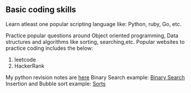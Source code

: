 ## Basic coding skills 

Learn atleast one popular scripting language like: Python, ruby, Go, etc. 

Practice popular questions around Object oriented programming, Data structures and algorithms like sorting, searching,etc. 
Popular websites to practice coding includes the below: 
1. leetcode
2. HackerRank 

My python revision notes are [here](https://github.com/tahmed11/appsec_interview/blob/master/Coding/Basic_python.md)
Binary Search example: [Binary Search](https://github.com/tahmed11/appsec_interview/blob/master/Coding/binary_search.py)
Insertion and Bubble sort example: [Sorts](https://github.com/tahmed11/appsec_interview/blob/master/Coding/Sorts.py)

